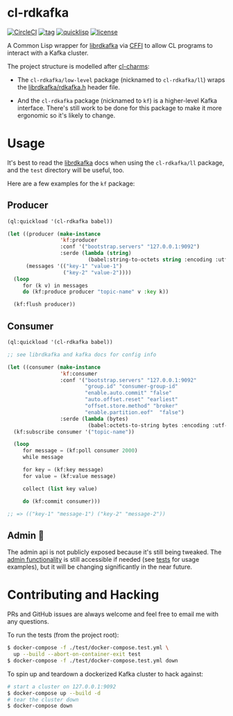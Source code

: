 # cl-rdkafka

[![CircleCI](https://circleci.com/gh/SahilKang/cl-rdkafka.svg?style=shield)](https://circleci.com/gh/SahilKang/cl-rdkafka)
[![tag](https://img.shields.io/github/tag/SahilKang/cl-rdkafka.svg)](https://github.com/SahilKang/cl-rdkafka/tags)
[![quicklisp](http://quickdocs.org/badge/cl-rdkafka.svg)](http://quickdocs.org/cl-rdkafka)
[![license](https://img.shields.io/badge/license-GPL%20v3-blue.svg)](https://github.com/SahilKang/cl-rdkafka/blob/master/LICENSE)

A Common Lisp wrapper for [librdkafka](https://github.com/edenhill/librdkafka)
via [CFFI](https://common-lisp.net/project/cffi/manual/html_node/index.html)
to allow CL programs to interact with a Kafka cluster.

The project structure is modelled after
[cl-charms](https://github.com/HiTECNOLOGYs/cl-charms):

* The `cl-rdkafka/low-level` package (nicknamed to `cl-rdkafka/ll`)
wraps the
[librdkafka/rdkafka.h](https://github.com/edenhill/librdkafka/blob/master/src/rdkafka.h)
header file.

* And the `cl-rdkafka` package (nicknamed to `kf`) is a higher-level Kafka
interface. There's still work to be done for this package to make it more
ergonomic so it's likely to change.

# Usage

It's best to read the [librdkafka](https://github.com/edenhill/librdkafka) docs
when using the `cl-rdkafka/ll` package, and the `test` directory will be
useful, too.

Here are a few examples for the `kf` package:

## Producer

```lisp
(ql:quickload '(cl-rdkafka babel))

(let ((producer (make-instance
                 'kf:producer
                 :conf '("bootstrap.servers" "127.0.0.1:9092")
                 :serde (lambda (string)
                          (babel:string-to-octets string :encoding :utf-8))))
      (messages '(("key-1" "value-1")
                  ("key-2" "value-2"))))
  (loop
     for (k v) in messages
     do (kf:produce producer "topic-name" v :key k))

  (kf:flush producer))
```

## Consumer

```lisp
(ql:quickload '(cl-rdkafka babel))

;; see librdkafka and kafka docs for config info

(let ((consumer (make-instance
                 'kf:consumer
                 :conf '("bootstrap.servers" "127.0.0.1:9092"
                         "group.id" "consumer-group-id"
                         "enable.auto.commit" "false"
                         "auto.offset.reset" "earliest"
                         "offset.store.method" "broker"
                         "enable.partition.eof"  "false")
                 :serde (lambda (bytes)
                          (babel:octets-to-string bytes :encoding :utf-8)))))
  (kf:subscribe consumer '("topic-name"))

  (loop
     for message = (kf:poll consumer 2000)
     while message

     for key = (kf:key message)
     for value = (kf:value message)

     collect (list key value)

     do (kf:commit consumer)))

;; => (("key-1" "message-1") ("key-2" "message-2"))
```

## Admin :construction:

The admin api is not publicly exposed because it's still being tweaked.
The [admin functionality](src/high-level/admin/) is still accessible if needed
(see [tests](test/high-level/admin.lisp) for usage examples), but it will be
changing significantly in the near future.

# Contributing and Hacking

PRs and GitHub issues are always welcome and feel free to email me with any
questions.

To run the tests (from the project root):

```bash
$ docker-compose -f ./test/docker-compose.test.yml \
  up --build --abort-on-container-exit test
$ docker-compose -f ./test/docker-compose.test.yml down
```

To spin up and teardown a dockerized Kafka cluster to hack against:

```bash
# start a cluster on 127.0.0.1:9092
$ docker-compose up --build -d
# tear the cluster down
$ docker-compose down
```
